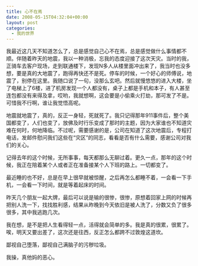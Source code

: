 ```yaml
---
title: 心不在焉
date: 2008-05-15T04:32:04+00:00
layout: post
categories:
  - 我的世界
---
```

我最近这几天不知道怎么了，总是感觉自己心不在焉，总是感觉做什么事情都不顺。伴随着昨天的地震，我以一种消极，忘我的态度迎接了这次天灾。当时的我，正骑车去客户现场，走到联通楼下，发现N多人从楼里面冲出来了，我当时也没多想，要是真的大地震了，跑得再快还不是死。停车的时候，一个好心的师傅说，地震了，别停在这里。我随口说了一句，没那么玄吧。然后就慢悠悠的进入大楼，坐了电梯上了6楼，进了机房发现一个人都没有，桌子上都是手机和本子，有人甚至连包都没有来得及拿，哎哟，我就想啊，这会要是小偷乘火打劫，那可发了不是。可惜我不行啊，谁让我觉悟高呢。

地震就地震了，真的，反正一身轻，死就死了。我只记得那年911事件后，整个美国都变了，人们也变了，放佛及时行乐变成了那时的主题，因为大家谁也不知道灾难在何时，何地降临。不过呢，需要感谢的是，公司在知道了这次地震后，专程打电话，发邮件慰问我们这些在“灾区”的同志，看看是否有什么需要，感谢公司对我们的关心。

记得去年的这个时候，无所事事，每天都那么无聊过着。更久一点，那年的这个时候，我正在陪着某个人或者正在准备接某个人下班的路上。一切都变了。
<!--more-->
最近睡的也不好，总是在早上很早就被惊醒，之后再怎么都睡不着，一会看一下手机，一会看一下时间，就是等着起床的时间。

昨天几个朋友一起大牌，最后可以说是输的很惨，很惨，原想着回家上网的时候再把别人洗一下，找找胜利感，结果从昨晚到今天依旧是被人洗了，分数又负了很多很多，其中我逃跑几次。

我在想，是不是把人生看得轻一点，活得就会简单的多。我是真的很累，很累了。唉，明天又要出差了，这次还是往西，反正怎么都跨不过敦煌这道坎。

鄙视自己堕落，鄙视自己满脑子的污秽垃圾。

我操，真他妈的恶心。